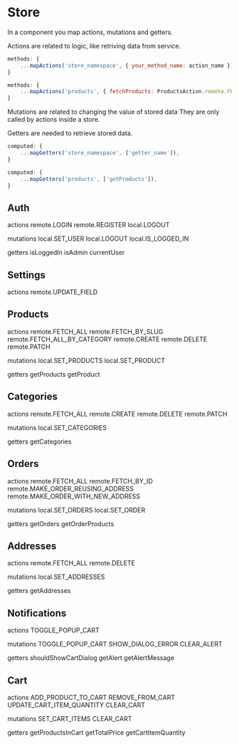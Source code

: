# Store

In a component you map actions, mutations and getters.

Actions are related to logic, like retriving data from service.
```javascript
methods: {
    ...mapActions('store_namespace', { your_method_name: action_name })
}

methods: {
    ...mapActions('products', { fetchProducts: ProductsAction.remote.FETCH_ALL })
}
```

Mutations are related to changing the value of stored data
They are only called by actions inside a store.

Getters are needed to retrieve stored data.
```javascript
computed: {
    ...mapGetters('store_namespace', ['getter_name']),
}

computed: {
    ...mapGetters('products', ['getProducts']),
}
```

## Auth

actions
remote.LOGIN
remote.REGISTER
local.LOGOUT

mutations
local.SET_USER
local.LOGOUT
local.IS_LOGGED_IN

getters
isLoggedIn
isAdmin
currentUser

## Settings

actions
remote.UPDATE_FIELD

## Products

actions
remote.FETCH_ALL
remote.FETCH_BY_SLUG
remote.FETCH_ALL_BY_CATEGORY
remote.CREATE
remote.DELETE
remote.PATCH

mutations
local.SET_PRODUCTS
local.SET_PRODUCT

getters
getProducts
getProduct

## Categories

actions
remote.FETCH_ALL
remote.CREATE
remote.DELETE
remote.PATCH

mutations
local.SET_CATEGORIES

getters
getCategories

## Orders

actions
remote.FETCH_ALL
remote.FETCH_BY_ID
remote.MAKE_ORDER_REUSING_ADDRESS
remote.MAKE_ORDER_WITH_NEW_ADDRESS

mutations
local.SET_ORDERS
local.SET_ORDER

getters
getOrders
getOrderProducts

## Addresses

actions
remote.FETCH_ALL
remote.DELETE

mutations
local.SET_ADDRESSES

getters
getAddresses

## Notifications

actions
TOGGLE_POPUP_CART

mutations
TOGGLE_POPUP_CART
SHOW_DIALOG_ERROR
CLEAR_ALERT

getters
shouldShowCartDialog
getAlert
getAlertMessage

## Cart

actions
ADD_PRODUCT_TO_CART
REMOVE_FROM_CART
UPDATE_CART_ITEM_QUANTITY
CLEAR_CART

mutations
SET_CART_ITEMS
CLEAR_CART

getters
getProductsInCart
getTotalPrice
getCartItemQuantity